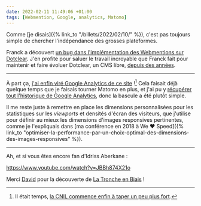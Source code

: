 ```yaml
---
date: 2022-02-11 11:49:06 +01:00
tags: [Webmention, Google, analytics, Matomo]
---
```


Comme [je disais]({% link_to "/billets/2022/02/10/" %}), c'est pas toujours simple de chercher l'indépendance des grosses plateformes.

Franck a découvert [un bug dans l'implémentation des Webmentions sur Dotclear](https://open-time.net/post/2022/02/11/Webmention). J'en profite pour saluer le travail incroyable que Franck fait pour maintenir et faire évoluer Dotclear, un CMS libre, [depuis des années](https://open-time.net/pages/dotclear).

---

À part ça, [j'ai enfin viré Google Analytics de ce site](https://github.com/nhoizey/nicolas-hoizey.com/commit/3c517cc9a5a68372a817504ad0de18528fd46af4) ![^cnil] Cela faisait déjà quelque temps que je faisais tourner Matomo en plus, et j'ai pu y [récupérer tout l'historique de Google Analytics](https://fr.matomo.org/faq/how-to/faq_102/), donc la bascule a été plutôt simple.

[^cnil]: Il était temps, [la CNIL commence enfin à taper un peu plus fort](https://www.cnil.fr/fr/utilisation-de-google-analytics-et-transferts-de-donnees-vers-les-etats-unis-la-cnil-met-en-demeure).

Il me reste juste à remettre en place les dimensions personnalisées pour les statistiques sur les *viewports* et densités d'écran des visiteurs, que j'utilise pour définir au mieux les dimensions d'images responsives pertinentes, comme je l'expliquais dans [ma conférence en 2018 à We ❤️ Speed]({% link_to "optimiser-la-performance-par-un-choix-optimal-des-dimensions-des-images-responsives" %}).

---

Ah, et si vous êtes encore fan d'Idriss Aberkane :

https://www.youtube.com/watch?v=JBBh874X21o

Merci [David](https://www.davrous.com/) pour la découverte de [La Tronche en Biais](https://www.youtube.com/channel/UCq-8pBMM3I40QlrhM9ExXJQ) !
